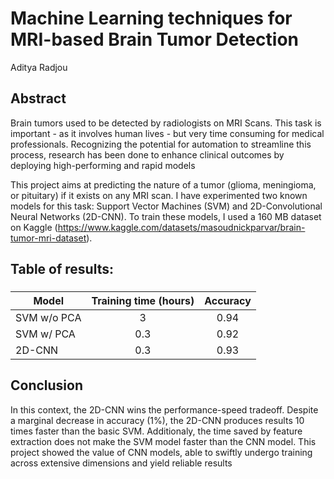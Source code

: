 # Machine Learning techniques for MRI-based Brain Tumor Detection
Aditya Radjou

## Abstract
Brain tumors used to be detected by radiologists on MRI Scans. This task is important - as it involves human lives - but very time consuming for medical professionals. Recognizing the potential for automation to streamline this process, research has been done to enhance clinical outcomes by deploying high-performing and rapid models

This project aims at predicting the nature of a tumor (glioma, meningioma, or pituitary) if it exists on any MRI scan. I have experimented two known models for this task: Support Vector Machines (SVM) and 2D-Convolutional Neural Networks (2D-CNN). To train these models, I used a 160 MB dataset on Kaggle (https://www.kaggle.com/datasets/masoudnickparvar/brain-tumor-mri-dataset).

## Table of results:

### 

| Model        | Training time (hours) | Accuracy
|--------------|:---------------------:|:---------:|
| SVM w/o PCA  | 3                     | 0.94
| SVM w/ PCA   | 0.3                   | 0.92
| 2D-CNN       | 0.3                   | 0.93

## Conclusion

In this context, the 2D-CNN wins the performance-speed tradeoff. Despite a marginal decrease in accuracy (1%), the 2D-CNN produces results 10 times faster than the basic SVM. Additionaly, the time saved by feature extraction does not make the SVM model faster than the CNN model. 
This project showed the value of CNN models, able to swiftly undergo training across extensive dimensions and yield reliable results
